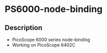 # PS6000-node-binding
## Description
- PicoScope 6000 series node-binding
- Working on PicoScope 6402C
